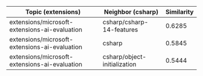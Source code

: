 | Topic (extensions) | Neighbor (csharp) | Similarity |
|-------------|-------------------|------------|
| extensions/microsoft-extensions-ai-evaluation | csharp/csharp-14-features | 0.6285 |
| extensions/microsoft-extensions-ai-evaluation | csharp | 0.5845 |
| extensions/microsoft-extensions-ai-evaluation | csharp/object-initialization | 0.5444 |
